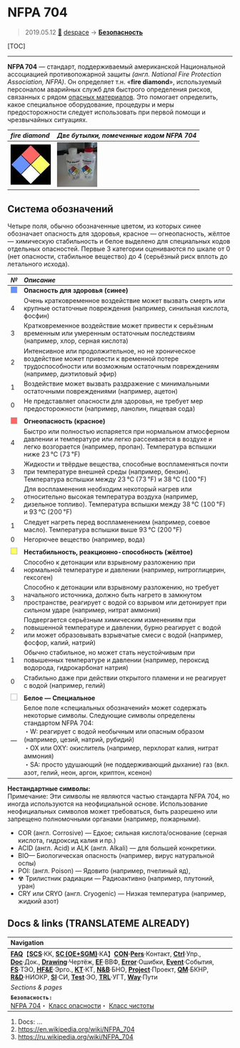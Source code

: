 # NFPA 704
> 2019.05.12 [🚀](../index/index.md) [despace](index.md) → **[Безопасность](qm.md)**

[TOC]

---

**NFPA 704** — стандарт, поддерживаемый американской Национальной ассоциацией противопожарной защиты *(англ. National Fire Protection Association, NFPA)*. Он определяет т.н. «**fire diamond**», используемый персоналом аварийных служб для быстрого определения рисков, связанных с рядом [опасных материалов](qm.md). Это помогает определить, какое специальное оборудование, процедуры и меры предосторожности следует использовать при первой помощи и чрезвычайных ситуациях.

|*fire diamond*|*Две бутылки, помеченные кодом NFPA 704*|
|:--|:--|
|[![](f/safety/nfpa_704_thumb.webp)](f/safety/nfpa_704.png)|[![](f/safety/nalgene_bottles_thumb.webp)](f/safety/nalgene_bottles.jpg)|



## Система обозначений
Четыре поля, обычно обозначенные цветом, из которых синее обозначает опасность для здоровья, красное — огнеопасность, жёлтое — химическую стабильность и белое выделено для специальных кодов отдельных опасностей. Первые 3 категории оцениваются по шкале от 0 (нет опасности, стабильное вещество) до 4 (серьёзный риск вплоть до летального исхода).

|*№*|*Описание*|
|:--|:--|
|![](f/safety/nfpa_704_blue.png)|**Опасность для здоровья (синее)**|
|4|Очень кратковременное воздействие может вызвать смерть или крупные остаточные повреждения (например, синильная кислота, фосфин)|
|3|Кратковременное воздействие может привести к серьёзным временным или умеренным остаточным последствиям (например, хлор, серная кислота)|
|2|Интенсивное или продолжительное, но не хроническое воздействие может привести к временной потере трудоспособности или возможным остаточным повреждениям (например, диэтиловый эфир)|
|1|Воздействие может вызвать раздражение с минимальными остаточными повреждениями (например, ацетон)|
|0|Не представляет опасности для здоровья, не требует мер предосторожности (например, ланолин, пищевая сода)|
| | |
|![](f/safety/nfpa_704_red.png)|**Огнеопасность (красное)**|
|4|Быстро или полностью испаряется при нормальном атмосферном давлении и температуре или легко рассеивается в воздухе и легко возгорается (например, пропан). Температура вспышки ниже 23 ℃ (73 ℉)|
|3|Жидкости и твёрдые вещества, способные воспламеняться почти при температуре внешней среды (например, бензин). Температура вспышки между 23 ℃ (73 ℉) и 38 ℃ (100 ℉)|
|2|Для воспламенения необходим некоторый нагрев или относительно высокая температура воздуха (например, дизельное топливо). Температура вспышки между 38 ℃ (100 ℉) и 93 ℃ (200 ℉)|
|1|Следует нагреть перед воспламенением (например, соевое масло). Температура вспышки выше 93 ℃ (200 ℉)|
|0|Негорючее вещество (например, вода)|
| | |
|![](f/safety/nfpa_704_yellow.png)|**Нестабильность, реакционно-способность (жёлтое)**|
|4|Способно к детонации или взрывному разложению при нормальной температуре и давлении (например, нитроглицерин, гексоген)|
|3|Способно к детонации или взрывному разложению, но требует начального источника, должно быть нагрето в замкнутом пространстве, реагирует с водой со взрывом или детонирует при сильном ударе (например, нитрат аммония)|
|2|Подвергается серьёзным химическим изменениям при повышенной температуре и давлении, бурно реагирует с водой или может образовывать взрывчатые смеси с водой (например, фосфор, калий, натрий)|
|1|Обычно стабильное, но может стать неустойчивым при повышенных температуре и давлении (например, пероксид водорода, гидрокарбонат натрия)|
|0|Стабильно даже при действии открытого пламени и не реагирует с водой (например, гелий)|
| | |
|![](f/safety/nfpa_704_white.png)|**Белое — Специальное**|
|—|Белое поле «специальных обозначений» может содержать некоторые символы. Следующие символы определены стандартом NFPA 704:<br> ・W: реагирует с водой необычным или опасным образом (например, цезий, натрий, рубидий)<br> ・OX или OXY: окислитель (например, перхлорат калия, нитрат аммония)<br> ・SA: просто удушающий (не поддерживающий дыхание) газ (вкл. азот, гелий, неон, аргон, криптон, ксенон)|

**Нестандартные символы:**  
Примечание: Эти символы не являются частью стандарта NFPA 704, но иногда используются на неофициальной основе. Использование неофициальных символов может требоваться, быть разрешено или запрещено полномочными органами (например, пожарными).

   - COR (англ. Corrosive) — Едкое; сильная кислота/основание (серная кислота, гидроксид калия и пр.)
   - ACID (англ. Acid) и ALK (англ. Alkali) — для большей конкретики.
   - BIO— Биологическая опасность (например, вирус натуральной оспы)
   - POI: (англ. Poison) — Ядовито (например, пчелиный яд),
   - ☢ Трилистник радиации — Радиоактивно (например, плутоний, уран)
   - CRY или CRYO (англ. Cryogenic) — Низкая температура (например, жидкий азот)



## Docs & links (TRANSLATEME ALREADY)
|Navigation|
|:--|
|**[FAQ](faq.md)**【**[SCS](scs.md)**·КК, **[SC (OE+SGM)](sc.md)**·КА】**[CON](contact.md)·[Pers](person.md)**·Контакт, **[Ctrl](control.md)**·Упр., **[Doc](doc.md)**·Док., **[Drawing](drawing.md)**·Чертёж, **[EF](ef.md)**·ВВФ, **[Error](error.md)**·Ошибки, **[Event](event.md)**·События, **[FS](fs.md)**·ТЭО, **[HF&E](hfe.md)**·Эрго., **[KT](kt.md)**·КТ, **[N&B](nnb.md)**·БНО, **[Project](project.md)**·Проект, **[QM](qm.md)**·БКНР, **[R&D](rnd.md)**·НИОКР, **[SI](si.md)**·СИ, **[Test](test.md)**·ЭО, **[TRL](trl.md)**·УГТ, **[Way](way.md)**·Пути|
|*Sections & pages*|
|**`Безопасность:`**<br> [NFPA 704](nfpa_704.md)・ [Класс опасности](danger_goods.md)・ [Класс чистоты](clean_lvl.md)|

   1. Docs: …
   1. <https://en.wikipedia.org/wiki/NFPA_704>
   1. <https://ru.wikipedia.org/wiki/NFPA_704>

